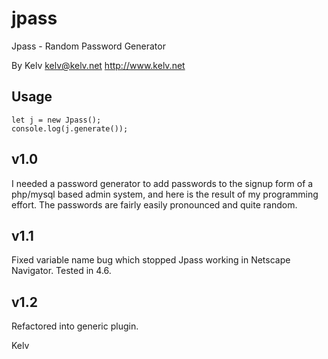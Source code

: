 # jpass

Jpass - Random Password Generator 

By Kelv <kelv@kelv.net> 
http://www.kelv.net

Usage
-----
```
let j = new Jpass();
console.log(j.generate());
```

v1.0
----
I needed a password generator to add passwords to the signup form of a php/mysql based admin 
system, and here is the result of my programming effort. The passwords are fairly easily 
pronounced and quite random.

v1.1
----
Fixed variable name bug which stopped Jpass working in Netscape Navigator. Tested in 4.6.

v1.2
----
Refactored into generic plugin.

Kelv

